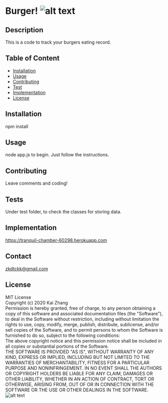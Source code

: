 # Burger!  ![alt text](https://travis-ci.org/zkdtc/burger.svg?branch=master)
## Description 
This is a code to track your burgers eating record. 
## Table of Content 
 * [Installation](#installation)
 * [Usage](#usage)
 * [Contributing](#contributing)
 * [Test](#test)
 * [Implementation](#Implementation) 
 * [License](#license) 
## Installation 
npm install
## Usage 
node app.js to begin. Just follow the instructions. 
## Contributing 
Leave comments and coding!
## Tests 
 Under test folder, to check the classes for storing data. 
## Implementation 
https://tranquil-chamber-60298.herokuapp.com 
## Contact 
zkdtckk@gmail.com
## License 
MIT License <br/> Copyright (c) 2020 Kai Zhang <br/> Permission is hereby granted, free of charge, to any person obtaining a copy of this software and associated documentation files (the "Software"), to deal in the Software without restriction, including without limitation the rights to use, copy, modify, merge, publish, distribute, sublicense, and/or sell copies of the Software, and to permit persons to whom the Software is furnished to do so, subject to the following conditions:<br/> The above copyright notice and this permission notice shall be included in all copies or substantial portions of the Software.<br/> THE SOFTWARE IS PROVIDED "AS IS", WITHOUT WARRANTY OF ANY KIND, EXPRESS OR IMPLIED, INCLUDING BUT NOT LIMITED TO THE WARRANTIES OF MERCHANTABILITY, FITNESS FOR A PARTICULAR PURPOSE AND NONINFRINGEMENT. IN NO EVENT SHALL THE AUTHORS OR COPYRIGHT HOLDERS BE LIABLE FOR ANY CLAIM, DAMAGES OR OTHER LIABILITY, WHETHER IN AN ACTION OF CONTRACT, TORT OR OTHERWISE, ARISING FROM, OUT OF OR IN CONNECTION WITH THE SOFTWARE OR THE USE OR OTHER DEALINGS IN THE SOFTWARE.<br/>![alt text](https://github.com/zkdtc.png)
